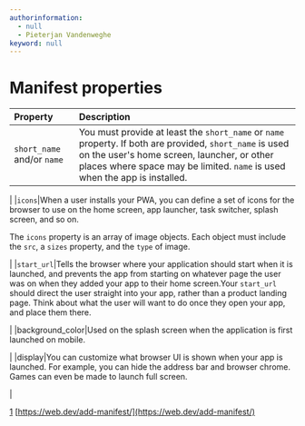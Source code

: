 ```yaml
---
authorinformation:
  - null
  - Pieterjan Vandenweghe
keyword: null
---
```


# Manifest properties

| Property | Description |
| :--- | :--- |
| `short_name` and/or `name` | You must provide at least the `short_name` or `name` property. If both are provided, `short_name` is used on the user's home screen, launcher, or other places where space may be limited. `name` is used when the app is installed. |

\| \|`icons`\|When a user installs your PWA, you can define a set of icons for the browser to use on the home screen, app launcher, task switcher, splash screen, and so on.

The `icons` property is an array of image objects. Each object must include the `src`, a `sizes` property, and the `type` of image.

\| \|`start_url`\|Tells the browser where your application should start when it is launched, and prevents the app from starting on whatever page the user was on when they added your app to their home screen.Your `start_url` should direct the user straight into your app, rather than a product landing page. Think about what the user will want to do once they open your app, and place them there.

\| \|background\_color\|Used on the splash screen when the application is first launched on mobile.

\| \|display\|You can customize what browser UI is shown when your app is launched. For example, you can hide the address bar and browser chrome. Games can even be made to launch full screen.

\|

[1](re_manifest_properties.md#fnsrc_1) [https://web.dev/add-manifest/](https://web.dev/add-manifest/)

